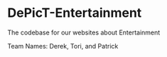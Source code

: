 # DePicT-Entertainment
The codebase for our websites about Entertainment

Team Names: Derek, Tori, and Patrick
